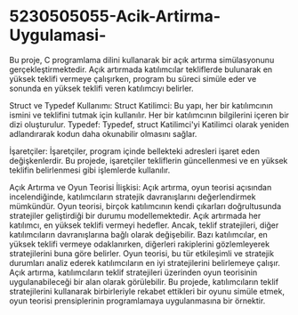 # 5230505055-Acik-Artirma-Uygulamasi-

Bu proje, C programlama dilini kullanarak bir açık artırma simülasyonunu gerçekleştirmektedir. Açık artırmada katılımcılar tekliflerde bulunarak en yüksek teklifi vermeye çalışırken, program bu süreci simüle eder ve sonunda en yüksek teklifi veren katılımcıyı belirler.

Struct ve Typedef Kullanımı:
Struct Katilimci: Bu yapı, her bir katılımcının ismini ve teklifini tutmak için kullanılır. Her bir katılımcının bilgilerini içeren bir dizi oluşturulur.
Typedef: Typedef, struct Katilimci'yi Katilimci olarak yeniden adlandırarak kodun daha okunabilir olmasını sağlar.

İşaretçiler: İşaretçiler, program içinde bellekteki adresleri işaret eden değişkenlerdir. Bu projede, işaretçiler tekliflerin güncellenmesi ve en yüksek teklifin belirlenmesi gibi işlemlerde kullanılır.

Açık Artırma ve Oyun Teorisi İlişkisi: 
Açık artırma, oyun teorisi açısından incelendiğinde, katılımcıların stratejik davranışlarını değerlendirmek mümkündür. Oyun teorisi, birçok katılımcının kendi çıkarları doğrultusunda stratejiler geliştirdiği bir durumu modellemektedir.
Açık artırmada her katılımcı, en yüksek teklifi vermeyi hedefler. Ancak, teklif stratejileri, diğer katılımcıların davranışlarına bağlı olarak değişebilir. Bazı katılımcılar, en yüksek teklifi vermeye odaklanırken, diğerleri rakiplerini gözlemleyerek stratejilerini buna göre belirler.
Oyun teorisi, bu tür etkileşimli ve stratejik durumları analiz ederek katılımcıların en iyi stratejilerini belirlemeye çalışır. Açık artırma, katılımcıların teklif stratejileri üzerinden oyun teorisinin uygulanabileceği bir alan olarak görülebilir.
Bu projede, katılımcıların teklif stratejilerini kullanarak birbirleriyle rekabet ettikleri bir oyunu simüle etmek, oyun teorisi prensiplerinin programlamaya uygulanmasına bir örnektir.
